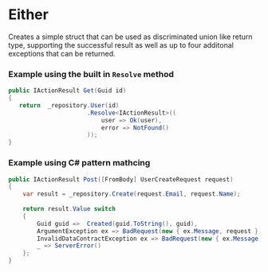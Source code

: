 # Either
Creates a simple struct that can be used as discriminated union like return type, supporting the successful result as well as up to four additonal exceptions that can be returned.

### Example using the built in ```Resolve``` method
```C#
public IActionResult Get(Guid id)
{
   return  _repository.User(id)
                      .Resolve<IActionResult>((
                          user => Ok(user),
                          error => NotFound()
                      ));
}
```
### Example using C# pattern mathcing
```C#
public IActionResult Post([FromBody] UserCreateRequest request)
{
    var result = _repository.Create(request.Email, request.Name);
            
    return result.Value switch
    {
        Guid guid =>  Created(guid.ToString(), guid),
        ArgumentException ex => BadRequest(new { ex.Message, request }),
        InvalidDataContractException ex => BadRequest(new { ex.Message, request }),
        _ => ServerError()
    };
}
```
